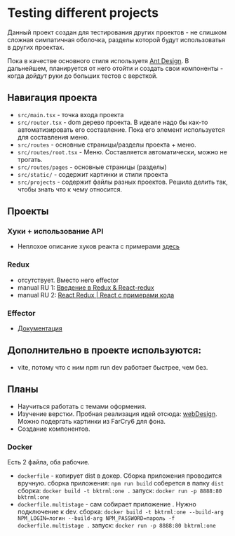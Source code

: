 # Testing different projects
Данный проект создан для тестирования других проектов - не слишком сложная симпатичная оболочка, разделы которой будут использоватья в других проектах.

Пока в качестве основного стиля используетя [Ant Design](https://ant.design/). В дальнейшем, планируется от него отойти и создать свои компоненты - когда дойдут руки до больших тестов с версткой.

## Навигация проекта
 - `src/main.tsx` - точка входа проекта
 - `src/router.tsx` - dom дерево проекта. В идеале надо бы как-то автоматизировать его составление. Пока его элемент используется для составления меню.
 - `src/routes` - основные страницы/разделы проекта + меню.
 - `src/routes/root.tsx` - Меню. Составляется автоматически, можно не трогать.
 - `src/routes/pages` - основные страницы (разделы)
 - `src/static/` - содержит картинки и стили проекта
 - `src/projects` - содержит файлы разных проектов. Решила делить так, чтобы знать что к чему относится.

## Проекты
### Хуки + использование API
 - Неплохое описание хуков реакта с примерами [здесь](https://github.com/harryheman/React-Total/blob/main/md/hooks.md)

### Redux
 - отсутствует. Вместо него effector
 - manual RU 1: [Введение в Redux & React-redux](https://habr.com/ru/post/498860/?ysclid=l63kvb34ii459220139)
 - manual RU 2: [React Redux | React с примерами кода](https://reactdev.ru/libs/redux/react-redux/)

### Effector
 - [Документация](https://effector.dev/)

## Дополнительно в проекте используются:
 - vite, потому что с ним npm run dev работает быстрее, чем без.

## Планы
 - Научиться работать с темами оформения.
 - Изучение верстки. Пробная реализация идей отсюда: [webDesign](https://ru.pinterest.com/bktrml/webdesign/). Можно подергать картинки из FarCry6 для фона.
 - Создание компонентов.

### Docker
Есть 2 файла, оба рабочие.
 - `dockerfile` - копирует dist в докер. Сборка приложения проводится вручную.
 сборка приложения: `npm run build` соберется в папку `dist`
 сборка: `docker build -t bktrml:one .`
 запуск: `docker run -p 8888:80 bktrml:one`
 - `dockerfile.multistage` - сам собирает приложение . Нужно подключение к dev.
 сборка: `docker build -t bktrml:one --build-arg NPM_LOGIN=логин --build-arg NPM_PASSWORD=пароль -f dockerfile.multistage .`
 запуск: `docker run -p 8888:80 bktrml:one`
